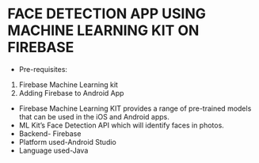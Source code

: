 # FACE DETECTION APP USING MACHINE LEARNING KIT ON FIREBASE

* Pre-requisites:

1. Firebase Machine Learning kit
2. Adding Firebase to Android App

* Firebase Machine Learning KIT provides a range of pre-trained models that can be used in the iOS and Android apps. 
* ML Kit’s Face Detection API which will identify faces in photos.
* Backend- Firebase
* Platform used-Android Studio
* Language used-Java

